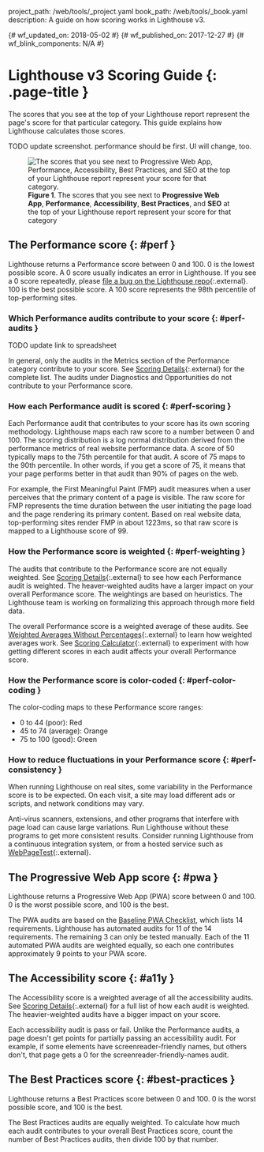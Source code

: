 project_path: /web/tools/_project.yaml
book_path: /web/tools/_book.yaml
description: A guide on how scoring works in Lighthouse v3.

{# wf_updated_on: 2018-05-02 #}
{# wf_published_on: 2017-12-27 #}
{# wf_blink_components: N/A #}

[details]: https://docs.google.com/spreadsheets/d/1dXH-bXX3gxqqpD1f7rp6ImSOhobsT1gn_GQ2fGZp8UU/edit?ts=59fb61d2#gid=0
[WikiHow]: https://www.wikihow.com/Calculate-Weighted-Average#Weighted_Averages_without_Percentages_sub

# Lighthouse v3 Scoring Guide {: .page-title }

The scores that you see at the top of your Lighthouse report represent the page's score for
that particular category. This guide explains how Lighthouse calculates those scores.

TODO update screenshot. performance should be first. UI will change, too.

<figure>
  <img src="images/category-scores.png" alt="The scores that you see next to Progressive
            Web App, Performance, Accessibility, Best Practices, and SEO at the top of your
            Lighthouse report represent your score for that category."/>
  <figcaption>
    <b>Figure 1</b>. The scores that you see next to <b>Progressive Web App</b>,
    <b>Performance</b>, <b>Accessibility</b>, <b>Best Practices</b>, and <b>SEO</b> at the
    top of your Lighthouse report represent your score for that category
  </figcaption>
</figure>

## The Performance score {: #perf }

Lighthouse returns a Performance score between 0 and 100. 0 is the lowest possible score. A 0
score usually indicates an error in Lighthouse. If you see a 0 score repeatedly, please
[file a bug on the Lighthouse repo][bug]{:.external}. 100 is the best possible score. A 100 score
represents the 98th percentile of top-performing sites.

[bug]: https://github.com/GoogleChrome/lighthouse/issues/new

### Which Performance audits contribute to your score {: #perf-audits }

TODO update link to spreadsheet

In general, only the audits in the Metrics section of the Performance category contribute
to your score. See [Scoring Details][details]{:.external} for the complete list.
The audits under Diagnostics and Opportunities do not contribute to your Performance score.

[FMP]: /web/tools/lighthouse/audits/first-meaningful-paint
[FI]: /web/tools/lighthouse/audits/first-interactive
[CI]: /web/tools/lighthouse/audits/consistently-interactive
[PSI]: /web/tools/lighthouse/audits/perceptual-speed-index
[EIL]: /web/tools/lighthouse/audits/estimated-input-latency

### How each Performance audit is scored {: #perf-scoring }

Each Performance audit that contributes to your score has its own scoring methodology.
Lighthouse maps each raw score to a number between 0 and 100. The scoring distribution is
a log normal distribution derived from the performance metrics of real website performance
data. A score of 50 typically maps to the 75th percentile for that audit. A score of 75 maps
to the 90th percentile. In other words, if you get a score of 75, it means that your page
performs better in that audit than 90% of pages on the web.

For example, the First Meaningful Paint (FMP) audit measures when a user perceives that the
primary content of a page is visible. The raw score for FMP represents the time duration between
the user initiating the page load and the page rendering its primary content. Based on real
website data, top-performing sites render FMP in about 1223ms, so that raw score is mapped to
a Lighthouse score of 99.

### How the Performance score is weighted {: #perf-weighting }

The audits that contribute to the Performance score are not equally weighted. See [Scoring
Details][details]{:.external} to see how each Performance audit is weighted. The heaver-weighted
audits have a larger impact on your overall Performance score. The weightings are based on
heuristics. The Lighthouse team is working on formalizing this approach through more field data.

The overall Performance score is a weighted average of these audits. See [Weighted Averages
Without Percentages][WikiHow]{:.external} to learn how weighted averages work.
See [Scoring Calculator][calculator]{:.external} to experiment with how getting different scores
in each audit affects your overall Performance score.

[calculator]: https://docs.google.com/spreadsheets/d/1dXH-bXX3gxqqpD1f7rp6ImSOhobsT1gn_GQ2fGZp8UU/edit?ts=59fb61d2#gid=283330180

### How the Performance score is color-coded {: #perf-color-coding }

The color-coding maps to these Performance score ranges:

* 0 to 44 (poor): Red
* 45 to 74 (average): Orange
* 75 to 100 (good): Green

### How to reduce fluctuations in your Performance score {: #perf-consistency }

When running Lighthouse on real sites, some variability in the Performance score is to be
expected. On each visit, a site may load different ads or scripts, and network conditions may
vary.

Anti-virus scanners, extensions, and other programs that interfere with page load can cause
large variations. Run Lighthouse without these programs to get more consistent results. Consider
running Lighthouse from a continuous integration system, or from a hosted service such as
[WebPageTest](https://webpagetest.org/easy){:.external}.

## The Progressive Web App score {: #pwa }

Lighthouse returns a Progressive Web App (PWA) score between 0 and 100. 0 is the worst possible
score, and 100 is the best.

The PWA audits are based on the [Baseline PWA Checklist][checklist],
which lists 14 requirements. Lighthouse has automated audits for 11 of the 14 requirements. The
remaining 3 can only be tested manually. Each of the 11 automated PWA audits are weighted
equally, so each one contributes approximately 9 points to your PWA score.

[checklist]: /web/progressive-web-apps/checklist#baseline

## The Accessibility score {: #a11y }

The Accessibility score is a weighted average of all the accessibility audits. See [Scoring
Details][details]{:.external} for a full list of how each audit is weighted. The heavier-weighted
audits have a bigger impact on your score.

Each accessibility audit is pass or fail. Unlike the Performance audits, a page doesn't get
points for partially passing an accessibility audit. For example, if some elements have
screenreader-friendly names, but others don't, that page gets a 0 for the
screenreader-friendly-names audit.

## The Best Practices score {: #best-practices }

Lighthouse returns a Best Practices score between 0 and 100. 0 is the worst possible score, and
100 is the best.

The Best Practices audits are equally weighted. To calculate how much each audit contributes
to your overall Best Practices score, count the number of Best Practices audits, then divide
100 by that number.
